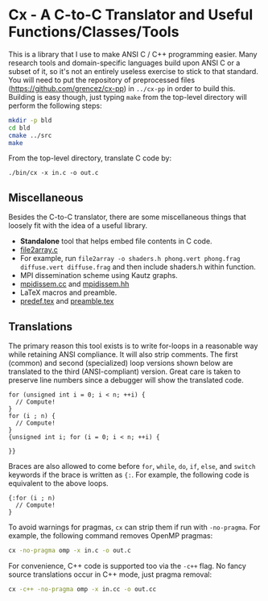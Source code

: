 
# Cx - A C-to-C Translator and Useful Functions/Classes/Tools

This is a library that I use to make ANSI C / C++ programming easier.
Many research tools and domain-specific languages build upon ANSI C or a subset of it, so it's not an entirely useless exercise to stick to that standard.
You will need to put the repository of preprocessed files (https://github.com/grencez/cx-pp) in `../cx-pp` in order to build this.
Building is easy though, just typing `make` from the top-level directory will perform the following steps:
``` sh
mkdir -p bld
cd bld
cmake ../src
make
```

From the top-level directory, translate C code by:
```
./bin/cx -x in.c -o out.c
```

## Miscellaneous

Besides the C-to-C translator, there are some miscellaneous things that loosely fit with the idea of a useful library.

* **Standalone** tool that helps embed file contents in C code.
 * [file2array.c](src/file2array.c)
 * For example, run `file2array -o shaders.h phong.vert phong.frag diffuse.vert diffuse.frag` and then include shaders.h within function.
* MPI dissemination scheme using Kautz graphs.
 * [mpidissem.cc](src/mpidissem.cc) and [mpidissem.hh](src/mpidissem.hh)
* LaTeX macros and preamble.
 * [predef.tex](doc/predef.tex) and [preamble.tex](doc/preamble.tex)

## Translations

The primary reason this tool exists is to write for-loops in a reasonable way while retaining ANSI compliance.
It will also strip comments.
The first (common) and second (specialized) loop versions shown below are translated to the third (ANSI-compliant) version.
Great care is taken to preserve line numbers since a debugger will show the translated code.
```
for (unsigned int i = 0; i < n; ++i) {
  // Compute!
}
for (i ; n) {
  // Compute!
}
{unsigned int i; for (i = 0; i < n; ++i) {

}}
```

Braces are also allowed to come before `for`, `while`, `do`, `if`, `else`, and `switch` keywords if the brace is written as `{:`.
For example, the following code is equivalent to the above loops.
```
{:for (i ; n)
  // Compute!
}
```

To avoid warnings for pragmas, `cx` can strip them if run with `-no-pragma`.
For example, the following command removes OpenMP pragmas:
``` sh
cx -no-pragma omp -x in.c -o out.c
```

For convenience, C++ code is supported too via the `-c++` flag.
No fancy source translations occur in C++ mode, just pragma removal:
``` sh
cx -c++ -no-pragma omp -x in.cc -o out.cc
```

